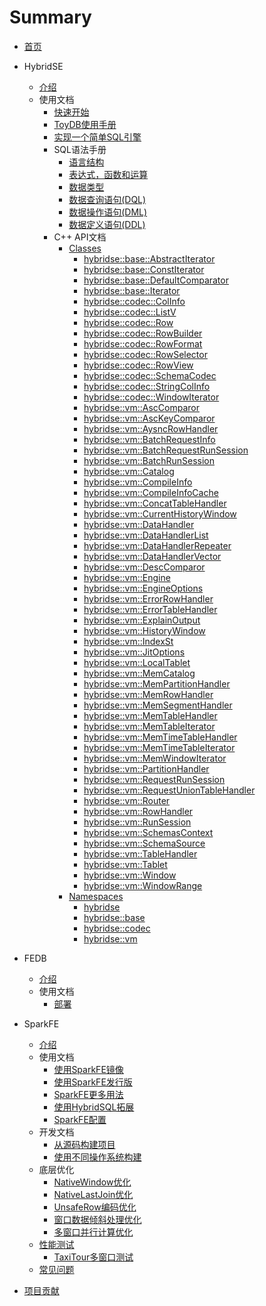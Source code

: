 # Summary

* [首页](home.md)
* HybridSE
    * [介绍](hybridse/introduction/README.md)
    * 使用文档
        * [快速开始](hybridse/usage/quick_start.md)
        * [ToyDB使用手册](hybridse/usage/toydb_usage/toydb_quickstart.md)
        * [实现一个简单SQL引擎](hybridse/usage/simple_engine_demo.md)
        * SQL语法手册
            * [语言结构](hybridse/language_guide/lexical.md)
            * [表达式，函数和运算](hybridse/language_guide/expressions_functions_and_operators.md)
            * [数据类型](hybridse/language_guide//data_types.md)
            * [数据查询语句(DQL)](hybridse/language_guide/query.md)
            * [数据操作语句(DML)](hybridse/language_guide/dml.md)
            * [数据定义语句(DDL)](hybridse/language_guide/ddl.md)
        * C++ API文档
          * [Classes](hybridse/usage/api/c++/Classes/README.md)
            * [hybridse::base::AbstractIterator](hybridse/usage/api/c++/Classes/classhybridse_1_1base_1_1_abstract_iterator.md)
            * [hybridse::base::ConstIterator](hybridse/usage/api/c++/Classes/classhybridse_1_1base_1_1_const_iterator.md)
            * [hybridse::base::DefaultComparator](hybridse/usage/api/c++/Classes/structhybridse_1_1base_1_1_default_comparator.md)
            * [hybridse::base::Iterator](hybridse/usage/api/c++/Classes/classhybridse_1_1base_1_1_iterator.md)
            * [hybridse::codec::ColInfo](hybridse/usage/api/c++/Classes/structhybridse_1_1codec_1_1_col_info.md)
            * [hybridse::codec::ListV](hybridse/usage/api/c++/Classes/classhybridse_1_1codec_1_1_list_v.md)
            * [hybridse::codec::Row](hybridse/usage/api/c++/Classes/classhybridse_1_1codec_1_1_row.md)
            * [hybridse::codec::RowBuilder](hybridse/usage/api/c++/Classes/classhybridse_1_1codec_1_1_row_builder.md)
            * [hybridse::codec::RowFormat](hybridse/usage/api/c++/Classes/classhybridse_1_1codec_1_1_row_format.md)
            * [hybridse::codec::RowSelector](hybridse/usage/api/c++/Classes/classhybridse_1_1codec_1_1_row_selector.md)
            * [hybridse::codec::RowView](hybridse/usage/api/c++/Classes/classhybridse_1_1codec_1_1_row_view.md)
            * [hybridse::codec::SchemaCodec](hybridse/usage/api/c++/Classes/classhybridse_1_1codec_1_1_schema_codec.md)
            * [hybridse::codec::StringColInfo](hybridse/usage/api/c++/Classes/structhybridse_1_1codec_1_1_string_col_info.md)
            * [hybridse::codec::WindowIterator](hybridse/usage/api/c++/Classes/classhybridse_1_1codec_1_1_window_iterator.md)
            * [hybridse::vm::AscComparor](hybridse/usage/api/c++/Classes/structhybridse_1_1vm_1_1_asc_comparor.md)
            * [hybridse::vm::AscKeyComparor](hybridse/usage/api/c++/Classes/structhybridse_1_1vm_1_1_asc_key_comparor.md)
            * [hybridse::vm::AysncRowHandler](hybridse/usage/api/c++/Classes/classhybridse_1_1vm_1_1_aysnc_row_handler.md)
            * [hybridse::vm::BatchRequestInfo](hybridse/usage/api/c++/Classes/structhybridse_1_1vm_1_1_batch_request_info.md)
            * [hybridse::vm::BatchRequestRunSession](hybridse/usage/api/c++/Classes/classhybridse_1_1vm_1_1_batch_request_run_session.md)
            * [hybridse::vm::BatchRunSession](hybridse/usage/api/c++/Classes/classhybridse_1_1vm_1_1_batch_run_session.md)
            * [hybridse::vm::Catalog](hybridse/usage/api/c++/Classes/classhybridse_1_1vm_1_1_catalog.md)
            * [hybridse::vm::CompileInfo](hybridse/usage/api/c++/Classes/classhybridse_1_1vm_1_1_compile_info.md)
            * [hybridse::vm::CompileInfoCache](hybridse/usage/api/c++/Classes/classhybridse_1_1vm_1_1_compile_info_cache.md)
            * [hybridse::vm::ConcatTableHandler](hybridse/usage/api/c++/Classes/classhybridse_1_1vm_1_1_concat_table_handler.md)
            * [hybridse::vm::CurrentHistoryWindow](hybridse/usage/api/c++/Classes/classhybridse_1_1vm_1_1_current_history_window.md)
            * [hybridse::vm::DataHandler](hybridse/usage/api/c++/Classes/classhybridse_1_1vm_1_1_data_handler.md)
            * [hybridse::vm::DataHandlerList](hybridse/usage/api/c++/Classes/classhybridse_1_1vm_1_1_data_handler_list.md)
            * [hybridse::vm::DataHandlerRepeater](hybridse/usage/api/c++/Classes/classhybridse_1_1vm_1_1_data_handler_repeater.md)
            * [hybridse::vm::DataHandlerVector](hybridse/usage/api/c++/Classes/classhybridse_1_1vm_1_1_data_handler_vector.md)
            * [hybridse::vm::DescComparor](hybridse/usage/api/c++/Classes/structhybridse_1_1vm_1_1_desc_comparor.md)
            * [hybridse::vm::Engine](hybridse/usage/api/c++/Classes/classhybridse_1_1vm_1_1_engine.md)
            * [hybridse::vm::EngineOptions](hybridse/usage/api/c++/Classes/classhybridse_1_1vm_1_1_engine_options.md)
            * [hybridse::vm::ErrorRowHandler](hybridse/usage/api/c++/Classes/classhybridse_1_1vm_1_1_error_row_handler.md)
            * [hybridse::vm::ErrorTableHandler](hybridse/usage/api/c++/Classes/classhybridse_1_1vm_1_1_error_table_handler.md)
            * [hybridse::vm::ExplainOutput](hybridse/usage/api/c++/Classes/structhybridse_1_1vm_1_1_explain_output.md)
            * [hybridse::vm::HistoryWindow](hybridse/usage/api/c++/Classes/classhybridse_1_1vm_1_1_history_window.md)
            * [hybridse::vm::IndexSt](hybridse/usage/api/c++/Classes/structhybridse_1_1vm_1_1_index_st.md)
            * [hybridse::vm::JitOptions](hybridse/usage/api/c++/Classes/classhybridse_1_1vm_1_1_jit_options.md)
            * [hybridse::vm::LocalTablet](hybridse/usage/api/c++/Classes/classhybridse_1_1vm_1_1_local_tablet.md)
            * [hybridse::vm::MemCatalog](hybridse/usage/api/c++/Classes/classhybridse_1_1vm_1_1_mem_catalog.md)
            * [hybridse::vm::MemPartitionHandler](hybridse/usage/api/c++/Classes/classhybridse_1_1vm_1_1_mem_partition_handler.md)
            * [hybridse::vm::MemRowHandler](hybridse/usage/api/c++/Classes/classhybridse_1_1vm_1_1_mem_row_handler.md)
            * [hybridse::vm::MemSegmentHandler](hybridse/usage/api/c++/Classes/classhybridse_1_1vm_1_1_mem_segment_handler.md)
            * [hybridse::vm::MemTableHandler](hybridse/usage/api/c++/Classes/classhybridse_1_1vm_1_1_mem_table_handler.md)
            * [hybridse::vm::MemTableIterator](hybridse/usage/api/c++/Classes/classhybridse_1_1vm_1_1_mem_table_iterator.md)
            * [hybridse::vm::MemTimeTableHandler](hybridse/usage/api/c++/Classes/classhybridse_1_1vm_1_1_mem_time_table_handler.md)
            * [hybridse::vm::MemTimeTableIterator](hybridse/usage/api/c++/Classes/classhybridse_1_1vm_1_1_mem_time_table_iterator.md)
            * [hybridse::vm::MemWindowIterator](hybridse/usage/api/c++/Classes/classhybridse_1_1vm_1_1_mem_window_iterator.md)
            * [hybridse::vm::PartitionHandler](hybridse/usage/api/c++/Classes/classhybridse_1_1vm_1_1_partition_handler.md)
            * [hybridse::vm::RequestRunSession](hybridse/usage/api/c++/Classes/classhybridse_1_1vm_1_1_request_run_session.md)
            * [hybridse::vm::RequestUnionTableHandler](hybridse/usage/api/c++/Classes/classhybridse_1_1vm_1_1_request_union_table_handler.md)
            * [hybridse::vm::Router](hybridse/usage/api/c++/Classes/classhybridse_1_1vm_1_1_router.md)
            * [hybridse::vm::RowHandler](hybridse/usage/api/c++/Classes/classhybridse_1_1vm_1_1_row_handler.md)
            * [hybridse::vm::RunSession](hybridse/usage/api/c++/Classes/classhybridse_1_1vm_1_1_run_session.md)
            * [hybridse::vm::SchemasContext](hybridse/usage/api/c++/Classes/classhybridse_1_1vm_1_1_schemas_context.md)
            * [hybridse::vm::SchemaSource](hybridse/usage/api/c++/Classes/classhybridse_1_1vm_1_1_schema_source.md)
            * [hybridse::vm::TableHandler](hybridse/usage/api/c++/Classes/classhybridse_1_1vm_1_1_table_handler.md)
            * [hybridse::vm::Tablet](hybridse/usage/api/c++/Classes/classhybridse_1_1vm_1_1_tablet.md)
            * [hybridse::vm::Window](hybridse/usage/api/c++/Classes/classhybridse_1_1vm_1_1_window.md)
            * [hybridse::vm::WindowRange](hybridse/usage/api/c++/Classes/classhybridse_1_1vm_1_1_window_range.md)
          * [Namespaces](hybridse/usage/api/c++/Namespaces/README.md)
            * [hybridse](hybridse/usage/api/c++/Namespaces/namespacehybridse.md)
            * [hybridse::base](hybridse/usage/api/c++/Namespaces/namespacehybridse_1_1base.md)
            * [hybridse::codec](hybridse/usage/api/c++/Namespaces/namespacehybridse_1_1codec.md)
            * [hybridse::vm](hybridse/usage/api/c++/Namespaces/namespacehybridse_1_1vm.md)

* FEDB
    * [介绍](fedb/README.md)
    * 使用文档
        * [部署](fedb/usage/fedb_deploy.md)
* SparkFE
    * [介绍](sparkfe/introduction/introduction.md)
    * 使用文档
        * [使用SparkFE镜像](sparkfe/usage/use_sparkfe_docker_image.md)
        * [使用SparkFE发行版](sparkfe/usage/use_sparkfe_distribution.md)
        * [SparkFE更多用法](sparkfe/usage/more_usage.md)
        * [使用HybridSQL拓展](sparkfe/usage/use_hybridsql_extension.md)
        * [SparkFE配置](sparkfe/usage/sparkfe_configuration.md)
    * 开发文档
        * [从源码构建项目](sparkfe/development/build_from_scratch.md)
        * [使用不同操作系统构建](sparkfe/development/build_for_different_os.md)
    * 底层优化
        * [NativeWindow优化]()
        * [NativeLastJoin优化]()
        * [UnsafeRow编码优化]()
        * [窗口数据倾斜处理优化]()
        * [多窗口并行计算优化]()
    * [性能测试](sparkfe/benchmark/README.md)
        * [TaxiTour多窗口测试]()
    * [常见问题](sparkfe/faq.md)
* [项目贡献](contribution/README.md)
